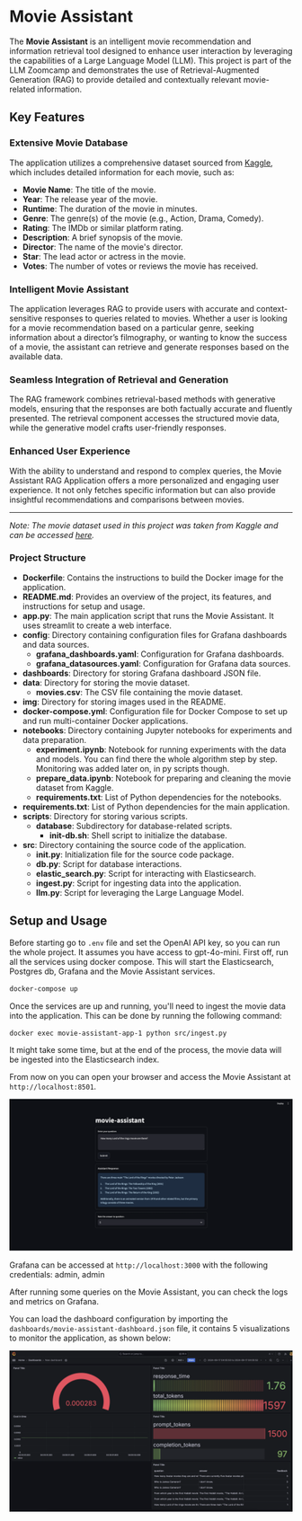 # Movie Assistant

The **Movie Assistant** is an intelligent movie recommendation and information retrieval tool designed to enhance user interaction by leveraging the capabilities of a Large Language Model (LLM). This project is part of the LLM Zoomcamp and demonstrates the use of Retrieval-Augmented Generation (RAG) to provide detailed and contextually relevant movie-related information.

## Key Features

### Extensive Movie Database
The application utilizes a comprehensive dataset sourced from [Kaggle](https://www.kaggle.com/datasets/rajugc/imdb-movies-dataset-based-on-genre/data), which includes detailed information for each movie, such as:

- **Movie Name**: The title of the movie.
- **Year**: The release year of the movie.
- **Runtime**: The duration of the movie in minutes.
- **Genre**: The genre(s) of the movie (e.g., Action, Drama, Comedy).
- **Rating**: The IMDb or similar platform rating.
- **Description**: A brief synopsis of the movie.
- **Director**: The name of the movie's director.
- **Star**: The lead actor or actress in the movie.
- **Votes**: The number of votes or reviews the movie has received.

### Intelligent Movie Assistant
The application leverages RAG to provide users with accurate and context-sensitive responses to queries related to movies. Whether a user is looking for a movie recommendation based on a particular genre, seeking information about a director’s filmography, or wanting to know the success of a movie, the assistant can retrieve and generate responses based on the available data.

### Seamless Integration of Retrieval and Generation
The RAG framework combines retrieval-based methods with generative models, ensuring that the responses are both factually accurate and fluently presented. The retrieval component accesses the structured movie data, while the generative model crafts user-friendly responses.

### Enhanced User Experience
With the ability to understand and respond to complex queries, the Movie Assistant RAG Application offers a more personalized and engaging user experience. It not only fetches specific information but can also provide insightful recommendations and comparisons between movies.

---

*Note: The movie dataset used in this project was taken from Kaggle and can be accessed [here](https://www.kaggle.com/datasets/rajugc/imdb-movies-dataset-based-on-genre/data).*

### Project Structure

- **Dockerfile**: Contains the instructions to build the Docker image for the application.
- **README.md**: Provides an overview of the project, its features, and instructions for setup and usage.
- **app.py**: The main application script that runs the Movie Assistant. It uses streamlit to create a web interface.
- **config**: Directory containing configuration files for Grafana dashboards and data sources.
    - **grafana_dashboards.yaml**: Configuration for Grafana dashboards.
    - **grafana_datasources.yaml**: Configuration for Grafana data sources.
- **dashboards**: Directory for storing Grafana dashboard JSON file.
- **data**: Directory for storing the movie dataset.
    - **movies.csv**: The CSV file containing the movie dataset.
- **img**: Directory for storing images used in the README.
- **docker-compose.yml**: Configuration file for Docker Compose to set up and run multi-container Docker applications.
- **notebooks**: Directory containing Jupyter notebooks for experiments and data preparation.
    - **experiment.ipynb**: Notebook for running experiments with the data and models. You can find there the whole algorithm step by step. Monitoring was added later on, in py scripts though.
    - **prepare_data.ipynb**: Notebook for preparing and cleaning the movie dataset from Kaggle.
    - **requirements.txt**: List of Python dependencies for the notebooks.
- **requirements.txt**: List of Python dependencies for the main application.
- **scripts**: Directory for storing various scripts.
    - **database**: Subdirectory for database-related scripts.
        - **init-db.sh**: Shell script to initialize the database.
- **src**: Directory containing the source code of the application.
    - **__init__.py**: Initialization file for the source code package.
    - **db.py**: Script for database interactions.
    - **elastic_search.py**: Script for interacting with Elasticsearch.
    - **ingest.py**: Script for ingesting data into the application.
    - **llm.py**: Script for leveraging the Large Language Model.


## Setup and Usage
Before starting go to `.env` file and set the OpenAI API key, so you can run the whole project. It assumes you have access to gpt-4o-mini.
First off, run all the services using docker compose. This will start the Elasticsearch, Postgres db, Grafana and the Movie Assistant services.

```bash
docker-compose up
```

Once the services are up and running, you'll need to ingest the movie data into the application. This can be done by running the following command:

```bash
docker exec movie-assistant-app-1 python src/ingest.py
```

It might take some time, but at the end of the process, the movie data will be ingested into the Elasticsearch index.

From now on you can open your browser and access the Movie Assistant at `http://localhost:8501`.

![Movie Assistant](img/rag.png)

Grafana can be accessed at `http://localhost:3000` with the following credentials: admin, admin

After running some queries on the Movie Assistant, you can check the logs and metrics on Grafana.

You can load the dashboard configuration by importing the `dashboards/movie-assistant-dashboard.json` file, it contains 5 visualizations to monitor the application, as shown below:

![Grafana Dashboard](img/grafana.png)